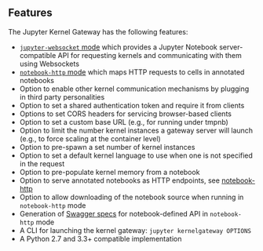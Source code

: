 ## Features

The Jupyter Kernel Gateway has the following features:

* [`jupyter-websocket` mode](websocket-mode.md) which provides a 
  Jupyter Notebook server-compatible API for requesting kernels and
  communicating with them using Websockets
* [`notebook-http` mode](http-mode.md) which maps HTTP requests to
  cells in annotated notebooks
* Option to enable other kernel communication mechanisms by plugging in third party personalities
* Option to set a shared authentication token and require it from clients
* Options to set CORS headers for servicing browser-based clients
* Option to set a custom base URL (e.g., for running under tmpnb)
* Option to limit the number kernel instances a gateway server will launch
  (e.g., to force scaling at the container level)
* Option to pre-spawn a set number of kernel instances
* Option to set a default kernel language to use when one is not specified
  in the request
* Option to pre-populate kernel memory from a notebook
* Option to serve annotated notebooks as HTTP endpoints, see
  [notebook-http](http-mode.md)
* Option to allow downloading of the notebook source when running
  in `notebook-http` mode
* Generation of [Swagger specs](http://swagger.io/introducing-the-open-api-initiative/)
  for notebook-defined API in `notebook-http` mode
* A CLI for launching the kernel gateway: `jupyter kernelgateway OPTIONS`
* A Python 2.7 and 3.3+ compatible implementation
